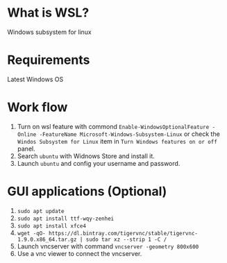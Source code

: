 # What is WSL?  
Windows subsystem for linux 

# Requirements  
Latest Windows OS

# Work flow   

1. Turn on wsl feature with commond `Enable-WindowsOptionalFeature -Online -FeatureName Microsoft-Windows-Subsystem-Linux` or check the `Windos Subsystem for Linux` item in `Turn Windows features on or off` panel.  
2. Search `ubuntu` with Widnows Store and install it.
3. Launch `ubuntu` and config your username and password. 

# GUI applications (Optional)  

1. `sudo apt update`  
2. `sudo apt install ttf-wqy-zenhei`
3. `sudo apt install xfce4`
4. `wget -qO- https://dl.bintray.com/tigervnc/stable/tigervnc-1.9.0.x86_64.tar.gz | sudo tar xz --strip 1 -C /`
5. Launch vncserver with command `vncserver -geometry 800x600`
6. Use a vnc viewer to connect the vncserver.


